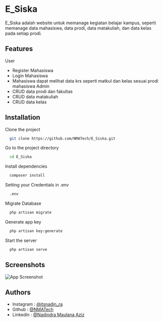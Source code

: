 
# E_Siska

E_Siska adalah website untuk memanage kegiatan belajar kampus, seperti memanage data mahasiswa, data prodi, data matakuliah, dan data kelas pada setiap prodi.

## Features

User
- Register Mahasiswa
- Login Mahasiswa
- Mahasiswa dapat melihat data krs seperti matkul dan kelas sesuai prodi mahasiswa
Admin
- CRUD data prodi dan fakultas
- CRUD data matakuliah
- CRUD data kelas


## Installation

Clone the project

```bash
  git clone https://github.com/NMATech/E_Siska.git
```

Go to the project directory

```bash
  cd E_Siska
```

Install dependencies

```bash
  composer install
```

Setting your Credentials in .env

```bash
  .env
```

Migrate Database
```bash
  php artisan migrate
```

Generate app key
```bash
  php artisan key:generate
```

Start the server

```bash
  php artisan serve
```


## Screenshots

![App Screenshot](![image](https://github.com/NMATech/E_Siska/assets/107752721/d4878c26-3641-40e5-9818-4f666058a6e2))


## Authors

- Instagram : [@itsnadin_ra](https://www.instagram.com/itsnadin_ra/)
- Github : [@NMATech](https://www.github.com/NMATech)
- Linkedin : [@Nadindra Maulana Aziz](https://www.linkedin.com/in/nadindra-maulana-aziz/)

